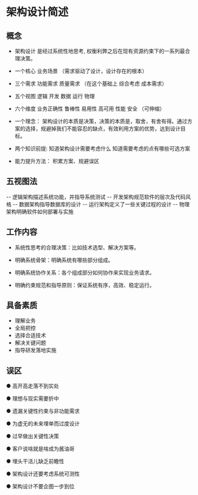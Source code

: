 # 架构设计简述

## 概念

- 架构设计 是经过系统性地思考, 权衡利弊之后在现有资源约束下的一系列最合理决策。

- 一个核心 业务场景 （需求驱动了设计，设计存在的根本）
- 三个需求 功能需求 质量需求 （在这个基础上 综合考虑 成本需求）
- 五个视图 逻辑 开发 数据 运行 物理
- 六个维度 业务正确性 鲁棒性 易用性 高可用 性能 安全 （可伸缩） 

- 一个理念： 架构设计的本质是决策，决策的本质是，取舍，有舍有得。通过方案的选择，规避掉我们不能容忍的缺点，有效利用方案的优势，达到设计目标。
- 两个知识前提: 知道架构设计需要考虑什么 知道需要考虑的点有哪些可选方案
- 能力提升方法： 积累方案、规避误区 

## 五视图法

-- 逻辑架构描述系统功能，并指导系统测试
-- 开发架构规范软件的层次及代码风格
-- 数据架构指导数据库的设计
-- 运行架构定义了一些关键过程的设计
-- 物理架构明确软件如何部署与实施

## 工作内容

- 系统性思考的合理决策：比如技术选型、解决方案等。

- 明确系统骨架：明确系统有哪些部分组成。

- 明确系统协作关系：各个组成部分如何协作来实现业务请求。

- 明确约束规范和指导原则：保证系统有序，高效、稳定运行。

## 具备素质

- 理解业务
- 全局把控
- 选择合适技术
- 解决关键问题
- 指导研发落地实施

## 误区

● 高开高走落不到实处

● 理想与现实需要折中

● 遗漏关键性约束与非功能需求

● 为虚无的未来埋单而过度设计

● 过早做出关键性决策

● 客户说啥就是啥成为酱油哥

● 埋头干活儿缺乏前瞻性

● 架构设计还要考虑系统可测性

● 架构设计不要企图一步到位